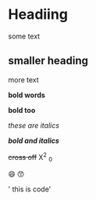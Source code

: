 # Headiing
some text

## smaller heading
more text

**bold words**

__bold too__

*these are italics*

***bold and italics***

~~cross off~~
X<sup>2</sup> <sub>0</sub> 

😄 😙

' this is code'
